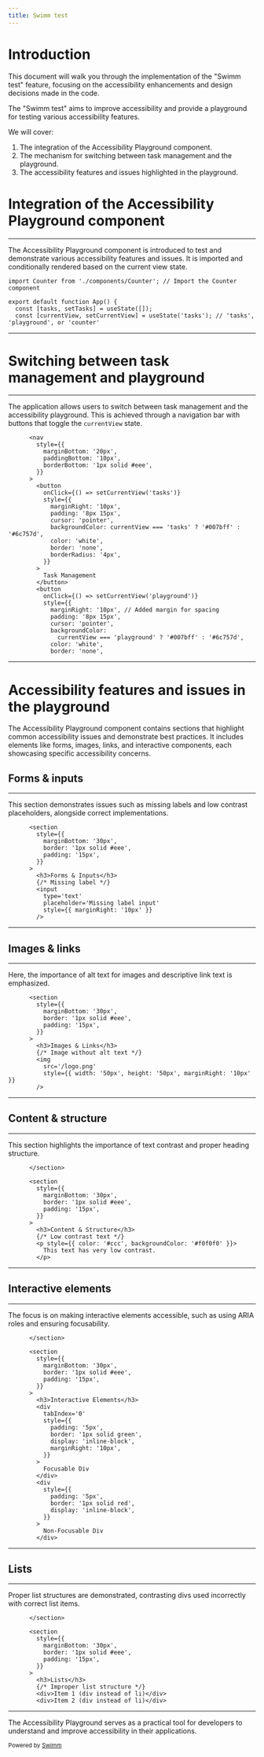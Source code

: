 ```yaml
---
title: Swimm test
---
```

# Introduction

This document will walk you through the implementation of the "Swimm test" feature, focusing on the accessibility enhancements and design decisions made in the code.

The "Swimm test" aims to improve accessibility and provide a playground for testing various accessibility features.

We will cover:

1. The integration of the Accessibility Playground component.
2. The mechanism for switching between task management and the playground.
3. The accessibility features and issues highlighted in the playground.

# Integration of the Accessibility Playground component

<SwmSnippet path="/client/App.jsx" line="5">

---

The Accessibility Playground component is introduced to test and demonstrate various accessibility features and issues. It is imported and conditionally rendered based on the current view state.

```
import Counter from './components/Counter'; // Import the Counter component

export default function App() {
  const [tasks, setTasks] = useState([]);
  const [currentView, setCurrentView] = useState('tasks'); // 'tasks', 'playground', or 'counter'
```

---

</SwmSnippet>

# Switching between task management and playground

<SwmSnippet path="/client/App.jsx" line="81">

---

The application allows users to switch between task management and the accessibility playground. This is achieved through a navigation bar with buttons that toggle the <SwmToken path="/client/App.jsx" pos="109:1:1" line-data="              currentView === &#39;playground&#39; ? &#39;#007bff&#39; : &#39;#6c757d&#39;,">`currentView`</SwmToken> state.

```
      <nav
        style={{
          marginBottom: '20px',
          paddingBottom: '10px',
          borderBottom: '1px solid #eee',
        }}
      >
        <button
          onClick={() => setCurrentView('tasks')}
          style={{
            marginRight: '10px',
            padding: '8px 15px',
            cursor: 'pointer',
            backgroundColor: currentView === 'tasks' ? '#007bff' : '#6c757d',
            color: 'white',
            border: 'none',
            borderRadius: '4px',
          }}
        >
          Task Management
        </button>
        <button
          onClick={() => setCurrentView('playground')}
          style={{
            marginRight: '10px', // Added margin for spacing
            padding: '8px 15px',
            cursor: 'pointer',
            backgroundColor:
              currentView === 'playground' ? '#007bff' : '#6c757d',
            color: 'white',
            border: 'none',
```

---

</SwmSnippet>

# Accessibility features and issues in the playground

The Accessibility Playground component contains sections that highlight common accessibility issues and demonstrate best practices. It includes elements like forms, images, links, and interactive components, each showcasing specific accessibility concerns.

## Forms & inputs

<SwmSnippet path="client/components/A11yPlayground.jsx" line="9">

---

This section demonstrates issues such as missing labels and low contrast placeholders, alongside correct implementations.

```
      <section
        style={{
          marginBottom: '30px',
          border: '1px solid #eee',
          padding: '15px',
        }}
      >
        <h3>Forms & Inputs</h3>
        {/* Missing label */}
        <input
          type='text'
          placeholder='Missing label input'
          style={{ marginRight: '10px' }}
        />
```

---

</SwmSnippet>

## Images & links

<SwmSnippet path="client/components/A11yPlayground.jsx" line="51">

---

Here, the importance of alt text for images and descriptive link text is emphasized.

```
      <section
        style={{
          marginBottom: '30px',
          border: '1px solid #eee',
          padding: '15px',
        }}
      >
        <h3>Images & Links</h3>
        {/* Image without alt text */}
        <img
          src='/logo.png'
          style={{ width: '50px', height: '50px', marginRight: '10px' }}
        />
```

---

</SwmSnippet>

## Content & structure

<SwmSnippet path="client/components/A11yPlayground.jsx" line="79">

---

This section highlights the importance of text contrast and proper heading structure.

```
      </section>

      <section
        style={{
          marginBottom: '30px',
          border: '1px solid #eee',
          padding: '15px',
        }}
      >
        <h3>Content & Structure</h3>
        {/* Low contrast text */}
        <p style={{ color: '#ccc', backgroundColor: '#f0f0f0' }}>
          This text has very low contrast.
        </p>
```

---

</SwmSnippet>

## Interactive elements

<SwmSnippet path="client/components/A11yPlayground.jsx" line="119">

---

The focus is on making interactive elements accessible, such as using ARIA roles and ensuring focusability.

```
      </section>

      <section
        style={{
          marginBottom: '30px',
          border: '1px solid #eee',
          padding: '15px',
        }}
      >
        <h3>Interactive Elements</h3>
        <div
          tabIndex='0'
          style={{
            padding: '5px',
            border: '1px solid green',
            display: 'inline-block',
            marginRight: '10px',
          }}
        >
          Focusable Div
        </div>
        <div
          style={{
            padding: '5px',
            border: '1px solid red',
            display: 'inline-block',
          }}
        >
          Non-Focusable Div
        </div>
```

---

</SwmSnippet>

## Lists

<SwmSnippet path="client/components/A11yPlayground.jsx" line="149">

---

Proper list structures are demonstrated, contrasting divs used incorrectly with correct list items.

```
      </section>

      <section
        style={{
          marginBottom: '30px',
          border: '1px solid #eee',
          padding: '15px',
        }}
      >
        <h3>Lists</h3>
        {/* Improper list structure */}
        <div>Item 1 (div instead of li)</div>
        <div>Item 2 (div instead of li)</div>
```

---

</SwmSnippet>

The Accessibility Playground serves as a practical tool for developers to understand and improve accessibility in their applications.

<SwmMeta version="3.0.0" repo-id="Z2l0aHViJTNBJTNBYWNjZXNzYmlsaXR5LWNpLWNkLWRlbW8lM0ElM0FtYXlhc2hhdmlu" repo-name="accessbility-ci-cd-demo"><sup>Powered by [Swimm](https://app.swimm.io/)</sup></SwmMeta>
